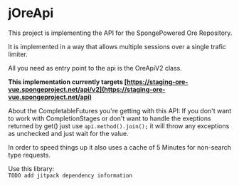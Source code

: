 # jOreApi

This project is implementing the API for the SpongePowered Ore Repository.

It is implemented in a way that allows multiple sessions over a single trafic limiter.

All you need as entry point to the api is the OreApiV2 class.

**This implementation currently targets [https://staging-ore-vue.spongeproject.net/api/v2](https://staging-ore-vue.spongeproject.net/api)**

About the CompletableFutures you're getting with this API:
If you don't want to work with CompletionStages or don't want to handle the exeptions returned by get()
just use `api.method().join();` it will throw any exceptions as unchecked and just wait for the value.

In order to speed things up it also uses a cache of 5 Minutes for non-search type requests.

Use this library:  
`TODO add jitpack dependency information`